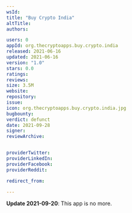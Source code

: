 ```yaml
---
wsId: 
title: "Buy Crypto India"
altTitle: 
authors:

users: 0
appId: org.thecryptoapps.buy.crypto.india
released: 2021-06-16
updated: 2021-06-16
version: "1.0"
stars: 0.0
ratings: 
reviews: 
size: 3.5M
website: 
repository: 
issue: 
icon: org.thecryptoapps.buy.crypto.india.jpg
bugbounty: 
verdict: defunct
date: 2021-09-28
signer: 
reviewArchive:


providerTwitter: 
providerLinkedIn: 
providerFacebook: 
providerReddit: 

redirect_from:

---
```



<!-- Emanuel thinks this is probably a scam. See https://gitlab.com/walletscrutiny/walletScrutinyCom/-/issues/314 -->
**Update 2021-09-20**: This app is no more.
